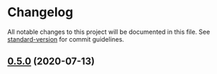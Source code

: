 # Changelog

All notable changes to this project will be documented in this file. See [standard-version](https://github.com/conventional-changelog/standard-version) for commit guidelines.

## [0.5.0](https://github.com/rdf-esm/to-ntriples/compare/v1.0.2...v0.5.0) (2020-07-13)
